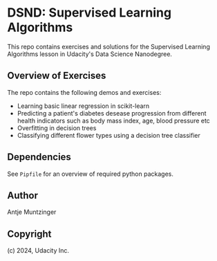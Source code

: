 # DSND: Supervised Learning Algorithms

This repo contains exercises and solutions for the Supervised Learning Algorithms lesson in Udacity's Data Science Nanodegree.

## Overview of Exercises

The repo contains the following demos and exercises:
- Learning basic linear regression in scikit-learn
- Predicting a patient's diabetes desease progression from different health indicators such as body mass index, age, blood pressure etc
- Overfitting in decision trees
- Classifying different flower types using a decision tree classifier

## Dependencies

See `Pipfile` for an overview of required python packages.

## Author

Antje Muntzinger

## Copyright

(c) 2024, Udacity Inc.